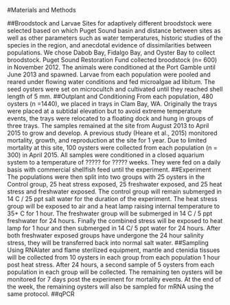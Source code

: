 #Materials and Methods

##Broodstock and Larvae
Sites for adaptively different broodstock were selected based on which Puget Sound basin and distance between sites as well as other parameters such as water temperatures, historic studies of the species in the region, and anecdotal evidence of dissimilarities between populations. We chose Dabob Bay, Fidalgo Bay, and Oyster Bay to collect broodstock. Puget Sound Restoration Fund collected broodstock (n= 600) in November 2012. The animals were conditioned at the Port Gamble until June 2013 and spawned. Larvae from each population were pooled and reared under flowing water conditions and fed microalgae ad libitum. The seed oysters were set on microcultch and cultivated until they reached shell length of 5 mm. 
##Outplant and Conditioning
From each population, 480 oysters (n =1440), we placed in trays in Clam Bay, WA. Originally the trays were placed at a subtidal elevation but to avoid extreme temperature events, the trays were relocated to a floating dock and hung in groups of three trays. The samples remained at the site from August 2013 to April 2015 to grow and develop. A previous study (Heare et al., 2015) monitored mortality, growth, and reproduction at the site for 1 year. Due to limited mortality at this site, 100 oysters were collected from each population (n = 300) in April 2015. All samples were conditioned in a closed aquarium system to a temperature of ????? for ????? weeks. They were fed on a daily basis with commercial shellfish feed until the experiment. 
##Experiment
The populations were then split into two groups with 25 oysters in the Control group, 25 heat stress exposed, 25 freshwater exposed, and 25 heat stress and freshwater exposed. The control group will remain submerged in 14 C / 25 ppt salt water for the duration of the experiment. The heat stress group will be exposed to air and a heat lamp raising internal temperature to 35+ C for 1 hour. The freshwater group will be submerged in 14 C / 5 ppt freshwater for 24 hours. Finally the combined stress will be exposed to heat lamp for 1 hour and then submerged in 14 C/ 5 ppt water for 24 hours. After both freshwater exposed groups have undergone the 24 hour salinity stress, they will be transferred back into normal salt water. 
##Sampling
Using RNAlater and flame sterilized equipment, mantle and ctenidia tissues will be collected from 10 oysters in each group from each population 1 hour post heat stress. After 24 hours, a second sample of 5 oysters from each population in each group will be collected. The remaining ten oysters will be monitored for 7 days post the experiment for mortality events. At the end of the week, the remaining oysters will also be sampled for mRNA using the same protocol. 
##qPCR
